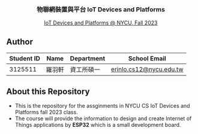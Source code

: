 <div align="center">
   <h3> 物聯網裝置與平台 IoT Devices and Platforms </h3>
   <a href="https://nycu-sslab.github.io/PP-f21">IoT Devices and Platforms @ NYCU, Fall 2023</a>
</div>

## Author

| Student ID | Name   | Department | School Email            |
| ---------- | ------ | ---------- | ----------------------- |
| 3125511    | 羅羽軒 | 資工所碩一 | erinlo.cs12@nycu.edu.tw |

## About this Repository

- This is the repository for the assginments in NYCU CS IoT Devices and Platforms fall 2023 class.
- The course will provide the information to design and create Internet of Things applications by **ESP32** which is a small development board.
